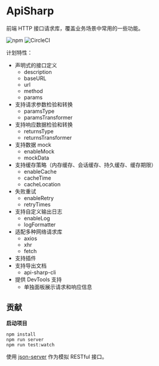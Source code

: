 # ApiSharp

前端 HTTP 接口请求库，覆盖业务场景中常用的一些功能。

![npm](https://img.shields.io/npm/v/api-sharp)
![CircleCI](https://circleci.com/gh/whinc/api-sharp/tree/master.svg?style=svg&circle-token=53761af868327e3798c609f9ceed6b5690147827)

计划特性：

- 声明式的接口定义
  - description
  - baseURL
  - url
  - method
  - params
- 支持请求参数检验和转换
  - paramsType
  - paramsTransformer
- 支持响应数据检验和转换
  - returnsType
  - returnsTransformer
- 支持数据 mock
  - enableMock
  - mockData
- 支持缓存策略（内存缓存、会话缓存、持久缓存、缓存期限）
  - enableCache
  - cacheTime
  - cacheLocation
- 失败重试
  - enableRetry
  - retryTimes
- 支持自定义输出日志
  - enableLog
  - logFormatter
- 适配多种网络请求库
  - axios
  - xhr
  - fetch
- 支持插件
- 支持导出文档
  - api-sharp-cli
- 提供 DevTools 支持
  - 单独面板展示请求和响应信息

## 贡献

**启动项目**

```
npm install
npm run server
npm run test:watch
```

使用 [json-server](https://github.com/typicode/json-server) 作为模拟 RESTful 接口。
